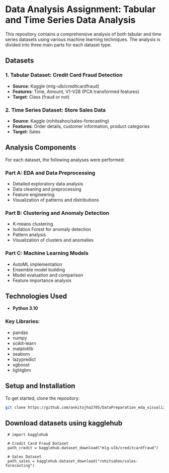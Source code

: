 # Data Analysis Assignment: Tabular and Time Series Data Analysis

This repository contains a comprehensive analysis of both tabular and time series datasets using various machine learning techniques. The analysis is divided into three main parts for each dataset type.

## Datasets

### 1. Tabular Dataset: Credit Card Fraud Detection
- **Source**: Kaggle (mlg-ulb/creditcardfraud)
- **Features**: Time, Amount, V1-V28 (PCA transformed features)
- **Target**: Class (fraud or not)

### 2. Time Series Dataset: Store Sales Data
- **Source**: Kaggle (rohitsahoo/sales-forecasting)
- **Features**: Order details, customer information, product categories
- **Target**: Sales

## Analysis Components

For each dataset, the following analyses were performed:

### Part A: EDA and Data Preprocessing
- Detailed exploratory data analysis
- Data cleaning and preprocessing
- Feature engineering
- Visualization of patterns and distributions

### Part B: Clustering and Anomaly Detection
- K-means clustering
- Isolation Forest for anomaly detection
- Pattern analysis
- Visualization of clusters and anomalies

### Part C: Machine Learning Models
- AutoML implementation
- Ensemble model building
- Model evaluation and comparison
- Feature importance analysis

## Technologies Used

- **Python 3.10**

### Key Libraries:
- pandas
- numpy
- scikit-learn
- matplotlib
- seaborn
- lazypredict
- xgboost
- lightgbm

## Setup and Installation

To get started, clone the repository:

```bash
git clone https://github.com/ankitojha2705/DataPreparation_eda_visualizatoin.git
```

## Download datasets using kagglehub
     # import kagglehub

     # Credit Card Fraud Dataset
     path_credit = kagglehub.dataset_download("mlg-ulb/creditcardfraud")

     # Sales Dataset
     path_sales = kagglehub.dataset_download("rohitsahoo/sales-forecasting")
